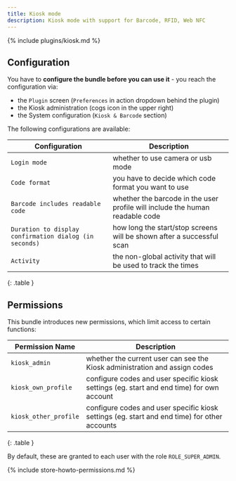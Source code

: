 ```yaml
---
title: Kiosk mode
description: Kiosk mode with support for Barcode, RFID, Web NFC
---
```

 
{% include plugins/kiosk.md %}  

## Configuration

You have to **configure the bundle before you can use it** - you reach the configuration via:
- the `Plugin` screen (`Preferences` in action dropdown behind the plugin)
- the Kiosk administration (cogs icon in the upper right)
- the System configuration (`Kiosk & Barcode` section)

The following configurations are available:

| Configuration                                          | Description                                                                  |
|--------------------------------------------------------|------------------------------------------------------------------------------|
| `Login mode`                                           | whether to use camera or usb mode                                            |
| `Code format`                                          | you have to decide which code format you want to use                         |
| `Barcode includes readable code`                       | whether the barcode in the user profile will include the human readable code |
| `Duration to display confirmation dialog (in seconds)` | how long the start/stop screens will be shown after a successful scan        |
| `Activity`                                             | the non-global activity that will be used to track the times                 |
{: .table }

## Permissions

This bundle introduces new permissions, which limit access to certain functions:

| Permission Name         | Description                                                                                  |
|-------------------------|----------------------------------------------------------------------------------------------|
| `kiosk_admin`           | whether the current user can see the Kiosk administration and assign codes                   |
| `kiosk_own_profile`     | configure codes and user specific kiosk settings (eg. start and end time) for own account    |
| `kiosk_other_profile`   | configure codes and user specific kiosk settings (eg. start and end time) for other accounts |
{: .table }

By default, these are granted to each user with the role `ROLE_SUPER_ADMIN`.

{% include store-howto-permissions.md %}
